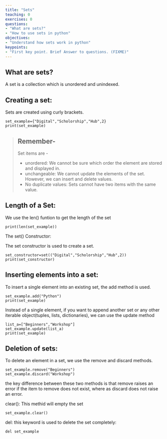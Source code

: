 ```yaml
---
title: "Sets"
teaching: 0
exercises: 0
questions:
- "What are sets?"
- "How to use sets in python"
objectives:
- "Understand how sets work in python"
keypoints:
- "First key point. Brief Answer to questions. (FIXME)"
---
```

## What are sets?
A set is a collection which is unordered and unindexed.

## Creating a set:
Sets are created using curly brackets.

~~~
set_example={"Digital","Scholorship","Hub",2}
print(set_example)
~~~
> ## Remember-   
> Set items are -
> - unordered: We cannot be sure which order the element are stored and displayed in.
> - unchangeable: We cannot update the elements of the set. However, we can insert and delete values.
> - No duplicate values: Sets cannot have two items with the same value.



## Length of a Set:

We use the len() funtion to get the length of the set
~~~
print(len(set_example))
~~~

The set() Constructor:

The set constructor is used to create a set.

~~~
set_constructor=set(("Digital","Scholorship","Hub",2))
print(set_constructor)
~~~

## Inserting elements into a set:

To insert a single element into an existing set, the add method is used.

~~~
set_example.add("Python")
print(set_example)
~~~

Instead of a single element, if you want to append another set or any other iterable object(tuples, lists, dictionaries), we can use the update method

~~~
list_a=["Beginners","Workshop"]
set_example.update(list_a)
print(set_example)
~~~

## Deletion of sets:

To delete an element in a set, we use the remove and discard methods.
~~~
set_example.remove("Beginners")
set_example.discard("Workshop")
~~~
the key difference between these two methods is that remove raises an error if the item to remove does not exist, where as discard does not raise an error.

clear(): This methid will empty the set
~~~
set_example.clear()
~~~

del: this keyword is used to delete the set completely:
~~~
del set_example
~~~

